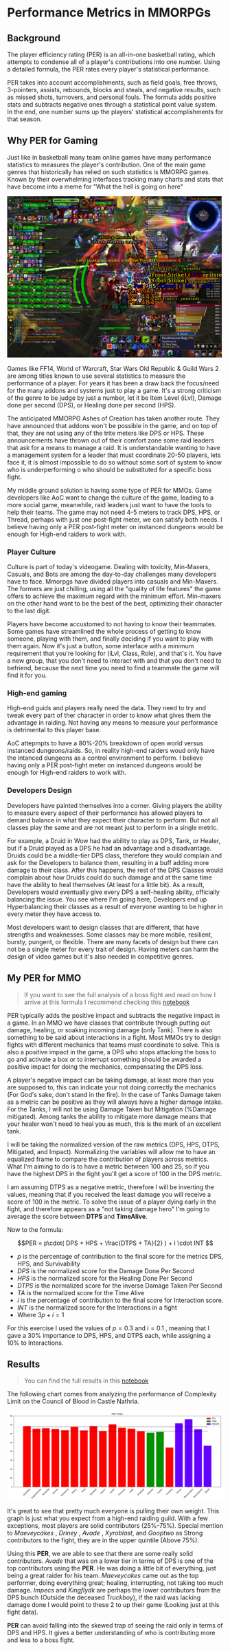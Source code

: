 # Performance Metrics in MMORPGs

## Background
The player efficiency rating (PER) is an all-in-one basketball rating, which attempts to condense all of a player's contributions into one number. Using a detailed formula, the PER rates every player's statistical performance.

PER takes into account accomplishments, such as field goals, free throws, 3-pointers, assists, rebounds, blocks and steals, and negative results, such as missed shots, turnovers, and personal fouls. The formula adds positive stats and subtracts negative ones through a statistical point value system. In the end, one number sums up the players' statistical accomplishments for that season.

## Why PER for Gaming
Just like in basketball many team online games have many performance statistics to measures the player's contribution. One of the main game genres that historically has relied on such statistics is MMORPG games. Known by their overwhelming interfaces tracking many charts and stats that have become into a meme for "What the hell is going on here"

<img src="img/Interface.jpg" alt="interface" width="500"/>


Games like FF14, World of Warcraft, Star Wars Old Republic & Guild Wars 2 are among titles known to use several statistics to measure the performance of a player. For years it has been a draw back the focus/need for the many addons and systems just to play a game. It's a strong criticism of the genre to be judge by just a number, let it be Item Level (iLvl), Damage done per second (DPS), or Healing done per second (HPS).

The anticipated MMORPG Ashes of Creation has taken another route. They have announced that addons won't be possible in the game, and on top of that, they are not using any of the trite meters like DPS or HPS. These announcements have thrown out of their comfort zone some raid leaders that ask for a means to manage a raid. It is understandable wanting to have a management system for a leader that must coordinate 20-50 players, lets face it, it is almost impossible to do so without some sort of system to know who is underperforming o who should be substituted for a specific boss fight. 

My middle ground solution is having some type of PER for MMOs. Game developers like AoC want to change the culture of the game, leading to a more social game, meanwhile, raid leaders just want to have the tools to help their teams. The game may not need 4-5 meters to track DPS, HPS, or Thread, perhaps with just one post-fight meter, we can satisfy both needs. I believe having only a PER post-fight meter on instanced dungeons would be enough for High-end raiders to work with.

### Player Culture

Culture is part of today's videogame. Dealing with toxicity, Min-Maxers, Casuals, and Bots are among the day-to-day challenges many developers have to face. Mmorpgs have divided players into casuals and Min-Maxers. The formers are just chilling, using all the "quality of life features" the game offers to achieve the maximum regard with the minimum effort. Min-maxers on the other hand want to be the best of the best, optimizing their character to the last digit. 

Players have become accustomed to not having to know their teammates. Some games have streamlined the whole process of getting to know someone, playing with them, and finally deciding if you want to play with them again. Now it's just a button, some interface with a minimum requirement that you're looking for (iLvl, Class, Role), and that's it. You have a new group, that you don't need to interact with and that you don't need to befriend, because the next time you need to find a teammate the game will find it for you.

### High-end gaming

High-end guids and players really need the data. They need to try and tweak every part of ther character in order to know what gives them the advantage in raiding. Not having any means to measure your performance is detrimental to this player base. 

AoC attepmpts to have a 80%-20% breakdown of open world versus instanced dungeons/raids. So, in reality high-end raiders woud only have the intanced dungeons as a control environment to perform. I believe having only a PER post-fight meter on instanced dungeons would be enough for High-end raiders to work with.


### Developers Design

Developers have painted themselves into a corner. Giving players the ability to measure every aspect of their performance has allowed players to demand balance in what they expect their character to perform. But not all classes play the same and are not meant just to perform in a single metric. 

For example, a Druid in Wow had the ability to play as DPS, Tank, or Healer, but if a Druid played as a DPS he had an advantage and a disadvantage. Druids could be a middle-tier DPS class, therefore they would complain and ask for the Developers to balance them, resulting in a buff adding more damage to their class. After this happens, the rest of the DPS Classes would complain about how Druids could do such damage and at the same time have the ability to heal themselves (At least for a little bit). As a result, Developers would eventually give every DPS a self-healing ability, officially balancing the issue. You see where I'm going here, Developers end up Hyperbalancing their classes as a result of everyone wanting to be higher in every meter they have access to.

Most developers want to design classes that are different, that have strengths and weaknesses. Some classes may be more mobile, resilient, bursty, pungent, or flexible. There are many facets of design but there can not be a single meter for every trait of design. Having meters can harm the design of video games but it's also needed in competitive genres.


## My PER for MMO

> If you want to see the full analysis of a boss fight and read on how I arrive at this formula I recommend checking this [notebook](PER.ipynb)

PER typically adds the positive impact and subtracts the negative impact in a game. In an MMO we have classes that contribute through putting out damage, healing, or soaking incoming damage (only Tank). There is also something to be said about interactions in a fight. Most MMOs try to design fights with different mechanics that teams must coordinate to solve. This is also a positive impact in the game, a DPS who stops attacking the boss to go and activate a box or to interrupt something should be awarded a positive impact for doing the mechanics, compensating the DPS loss.

A player's negative impact can be taking damage, at least more than you are supposed to, this can indicate your not doing correctly the mechanics (For God's sake, don't stand in the fire). In the case of Tanks Damage taken as a metric can be positive as they will always have a higher damage intake. For the Tanks, I will not be using Damage Taken but Mitigation (%Damage mitigated). Among tanks the ability to mitigate more damage means that your healer won't need to heal you as much, this is the mark of an excellent tank.

I will be taking the normalized version of the raw metrics (DPS, HPS, DTPS, Mitigated, and Impact). Normalizing the variables will allow me to have an equalized frame to compare the contribution of players across metrics. What I'm aiming to do is to have a metric between 100 and 25, so if you have the highest DPS in the fight you'll get a score of 100 in the DPS metric.

I am assuming DTPS as a negative metric, therefore I will be inverting the values, meaning that if you received the least damage you will receive a score of 100 in the metric. To solve the issue of a player dying early in the fight, and therefore appears as a "not taking damage hero" I'm going to average the score between **DTPS** and **TimeAlive**.

Now to the formula:

$$PER = p\cdot( DPS + HPS + \frac{DTPS + TA}{2} ) + i \cdot INT $$

- $p$ is the percentage of contribution to the final score for the metrics DPS, HPS, and Survivability
- $DPS$ is the normalized score for the Damage Done Per Second
- $HPS$ is the normalized score for the Healing Done Per Second
- $DTPS$ is the normalized score for the inverse Damage Taken Per Second
- $TA$ is the normalized score for the Time Alive
- $i$ is the percentage of contribution to the final score for Interaction score.
- $INT$ is the normalized score for the Interactions in a fight
- Where $3p+i=1$

For this exercise I used the values of $p=0.3$ and $i=0.1$ , meaning that I gave a 30% importance to DPS, HPS, and DTPS each, while assigning a 10% to Interactions.


## Results 

> You can find the full results in this [notebook](PER.ipynb)

The following chart comes from analyzing the performance of Complexity Limit on the Council of Blood in Castle Nathria.

![](img/PER-Complexity-1.png)

It's great to see that pretty much everyone is pulling their own weight. This graph is just what you expect from a high-end raiding guild. With a few exceptions, most players are solid contributors (25%-75%). Special mention to _Maeveycakes_ , _Driney_ , _Avade_ , _Xyroblast_, and _Gooptwo_ as Strong contributors to the fight, they are in the upper quintile (Above 75%).

Using this **PER**, we are able to see that there are some really solid contributors. _Avade_ that was on a lower tier in terms of DPS is one of the top contributors using the **PER**. He was doing a little bit of everything, just being a great raider for his team. _Maeveycakes_ came out as the top performer, doing everything great; healing, interrupting, not taking too much damage. _Impecs_ and _Kingflydk_ are perhaps the lower contributors from the DPS bunch (Outside the deceased _Truckboy_), if the raid was lacking damage done I would point to these 2 to up their game (Looking just at this fight data).

**PER** can avoid falling into the skewed trap of seeing the raid only in terms of DPS and HPS. It gives a better understanding of who is contributing more and less to a boss fight. 